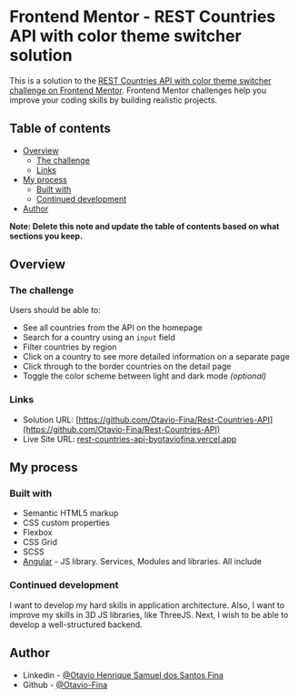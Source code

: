 # Frontend Mentor - REST Countries API with color theme switcher solution

This is a solution to the [REST Countries API with color theme switcher challenge on Frontend Mentor](https://www.frontendmentor.io/challenges/rest-countries-api-with-color-theme-switcher-5cacc469fec04111f7b848ca). Frontend Mentor challenges help you improve your coding skills by building realistic projects. 

## Table of contents

- [Overview](#overview)
  - [The challenge](#the-challenge)
  - [Links](#links)
- [My process](#my-process)
  - [Built with](#built-with)
  - [Continued development](#continued-development)
- [Author](#author)

**Note: Delete this note and update the table of contents based on what sections you keep.**

## Overview

### The challenge

Users should be able to:

- See all countries from the API on the homepage
- Search for a country using an `input` field
- Filter countries by region
- Click on a country to see more detailed information on a separate page
- Click through to the border countries on the detail page
- Toggle the color scheme between light and dark mode *(optional)*


### Links

- Solution URL: [https://github.com/Otavio-Fina/Rest-Countries-API](https://github.com/Otavio-Fina/Rest-Countries-API)
- Live Site URL: [rest-countries-api-byotaviofina.vercel.app](rest-countries-api-byotaviofina.vercel.app)

## My process

### Built with

- Semantic HTML5 markup
- CSS custom properties
- Flexbox
- CSS Grid
- SCSS
- [Angular](https://angular.dev//) - JS library. Services, Modules and libraries. All include


### Continued development

I want to develop my hard skills in application architecture. Also, I want to improve my skills in 3D JS libraries, like ThreeJS. Next, I wish to be able to develop a well-structured backend.

## Author

- Linkedin - [@Otavio Henrique Samuel dos Santos Fina](https://br.linkedin.com/in/otavio-fina)
- Github - [@Otavio-Fina](https://github.com/Otavio-Fina)


